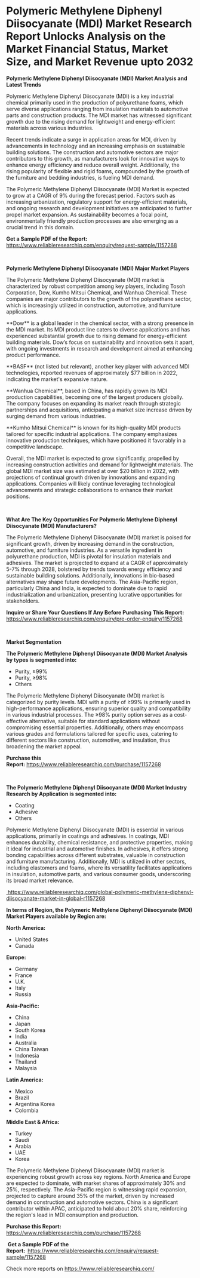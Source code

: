 <p><h1>Polymeric Methylene Diphenyl Diisocyanate (MDI) Market Research Report Unlocks Analysis on the Market Financial Status, Market Size, and Market Revenue upto 2032</h1></p><p><strong>Polymeric Methylene Diphenyl Diisocyanate (MDI) Market Analysis and Latest Trends</strong></p>
<p><p>Polymeric Methylene Diphenyl Diisocyanate (MDI) is a key industrial chemical primarily used in the production of polyurethane foams, which serve diverse applications ranging from insulation materials to automotive parts and construction products. The MDI market has witnessed significant growth due to the rising demand for lightweight and energy-efficient materials across various industries. </p><p>Recent trends indicate a surge in application areas for MDI, driven by advancements in technology and an increasing emphasis on sustainable building solutions. The construction and automotive sectors are major contributors to this growth, as manufacturers look for innovative ways to enhance energy efficiency and reduce overall weight. Additionally, the rising popularity of flexible and rigid foams, compounded by the growth of the furniture and bedding industries, is fueling MDI demand.</p><p>The Polymeric Methylene Diphenyl Diisocyanate (MDI) Market is expected to grow at a CAGR of 9% during the forecast period. Factors such as increasing urbanization, regulatory support for energy-efficient materials, and ongoing research and development initiatives are anticipated to further propel market expansion. As sustainability becomes a focal point, environmentally friendly production processes are also emerging as a crucial trend in this domain.</p></p>
<p><strong>Get a Sample PDF of the Report:&nbsp;</strong> <a href="https://www.reliableresearchiq.com/enquiry/request-sample/1157268?utm_campaign=1129&utm_medium=2&utm_source=Github&utm_content=ia&utm_term=01022025&utm_id=polymeric-methylene-diphenyl-diisocyanate-mdi">https://www.reliableresearchiq.com/enquiry/request-sample/1157268</a></p>
<p>&nbsp;</p>
<p><strong>Polymeric Methylene Diphenyl Diisocyanate (MDI) Major Market Players</strong></p>
<p><p>The Polymeric Methylene Diphenyl Diisocyanate (MDI) market is characterized by robust competition among key players, including Tosoh Corporation, Dow, Kumho Mitsui Chemical, and Wanhua Chemical. These companies are major contributors to the growth of the polyurethane sector, which is increasingly utilized in construction, automotive, and furniture applications.</p><p>**Dow** is a global leader in the chemical sector, with a strong presence in the MDI market. Its MDI product line caters to diverse applications and has experienced substantial growth due to rising demand for energy-efficient building materials. Dow’s focus on sustainability and innovation sets it apart, with ongoing investments in research and development aimed at enhancing product performance.</p><p>**BASF** (not listed but relevant), another key player with advanced MDI technologies, reported revenues of approximately $77 billion in 2022, indicating the market's expansive nature. </p><p>**Wanhua Chemical**, based in China, has rapidly grown its MDI production capabilities, becoming one of the largest producers globally. The company focuses on expanding its market reach through strategic partnerships and acquisitions, anticipating a market size increase driven by surging demand from various industries.</p><p>**Kumho Mitsui Chemical** is known for its high-quality MDI products tailored for specific industrial applications. The company emphasizes innovative production techniques, which have positioned it favorably in a competitive landscape.</p><p>Overall, the MDI market is expected to grow significantly, propelled by increasing construction activities and demand for lightweight materials. The global MDI market size was estimated at over $20 billion in 2022, with projections of continual growth driven by innovations and expanding applications. Companies will likely continue leveraging technological advancements and strategic collaborations to enhance their market positions.</p></p>
<p>&nbsp;</p>
<p><strong>What Are The Key Opportunities For Polymeric Methylene Diphenyl Diisocyanate (MDI) Manufacturers?</strong></p>
<p><p>The Polymeric Methylene Diphenyl Diisocyanate (MDI) market is poised for significant growth, driven by increasing demand in the construction, automotive, and furniture industries. As a versatile ingredient in polyurethane production, MDI is pivotal for insulation materials and adhesives. The market is projected to expand at a CAGR of approximately 5-7% through 2028, bolstered by trends towards energy efficiency and sustainable building solutions. Additionally, innovations in bio-based alternatives may shape future developments. The Asia-Pacific region, particularly China and India, is expected to dominate due to rapid industrialization and urbanization, presenting lucrative opportunities for stakeholders.</p></p>
<p><strong>Inquire or Share Your Questions If Any Before Purchasing This Report:</strong> <a href="https://www.reliableresearchiq.com/enquiry/pre-order-enquiry/1157268?utm_campaign=1129&utm_medium=2&utm_source=Github&utm_content=ia&utm_term=01022025&utm_id=polymeric-methylene-diphenyl-diisocyanate-mdi">https://www.reliableresearchiq.com/enquiry/pre-order-enquiry/1157268</a></p>
<p>&nbsp;</p>
<p><strong>Market Segmentation</strong></p>
<p><strong>The Polymeric Methylene Diphenyl Diisocyanate (MDI) Market Analysis by types is segmented into:</strong></p>
<p><ul><li>Purity, ≥99%</li><li>Purity, ≥98%</li><li>Others</li></ul></p>
<p><p>The Polymeric Methylene Diphenyl Diisocyanate (MDI) market is categorized by purity levels. MDI with a purity of ≥99% is primarily used in high-performance applications, ensuring superior quality and compatibility in various industrial processes. The ≥98% purity option serves as a cost-effective alternative, suitable for standard applications without compromising essential properties. Additionally, others may encompass various grades and formulations tailored for specific uses, catering to different sectors like construction, automotive, and insulation, thus broadening the market appeal.</p></p>
<p><strong>Purchase this Report:&nbsp;</strong><a href="https://www.reliableresearchiq.com/purchase/1157268?utm_campaign=1129&utm_medium=2&utm_source=Github&utm_content=ia&utm_term=01022025&utm_id=polymeric-methylene-diphenyl-diisocyanate-mdi">https://www.reliableresearchiq.com/purchase/1157268</a></p>
<p>&nbsp;</p>
<p><strong>The Polymeric Methylene Diphenyl Diisocyanate (MDI) Market Industry Research by Application is segmented into:</strong></p>
<p><ul><li>Coating</li><li>Adhesive</li><li>Others</li></ul></p>
<p><p>Polymeric Methylene Diphenyl Diisocyanate (MDI) is essential in various applications, primarily in coatings and adhesives. In coatings, MDI enhances durability, chemical resistance, and protective properties, making it ideal for industrial and automotive finishes. In adhesives, it offers strong bonding capabilities across different substrates, valuable in construction and furniture manufacturing. Additionally, MDI is utilized in other sectors, including elastomers and foams, where its versatility facilitates applications in insulation, automotive parts, and various consumer goods, underscoring its broad market relevance.</p></p>
<p><a href="https://www.reliableresearchiq.com/global-polymeric-methylene-diphenyl-diisocyanate-market-in-global-r1157268?utm_campaign=1129&utm_medium=2&utm_source=Github&utm_content=ia&utm_term=01022025&utm_id=polymeric-methylene-diphenyl-diisocyanate-mdi">&nbsp;https://www.reliableresearchiq.com/global-polymeric-methylene-diphenyl-diisocyanate-market-in-global-r1157268</a></p>
<p><strong>In terms of Region, the Polymeric Methylene Diphenyl Diisocyanate (MDI) Market Players available by Region are:</strong></p>
<p>
    <p> <strong> North America: </strong>
        <ul>
            <li>United States</li>
            <li>Canada</li>
        </ul>
        </p> 
    <p> <strong> Europe: </strong>
        <ul>
            <li>Germany</li>
            <li>France</li>
            <li>U.K.</li>
            <li>Italy</li>
            <li>Russia</li>
        </ul>
        </p> 
    <p> <strong> Asia-Pacific: </strong>
        <ul>
            <li>China</li>
            <li>Japan</li>
            <li>South Korea</li>
            <li>India</li>
            <li>Australia</li>
            <li>China Taiwan</li>
            <li>Indonesia</li>
            <li>Thailand</li>
            <li>Malaysia</li>
        </ul>
        </p> 
    <p> <strong> Latin America: </strong>
        <ul>
            <li>Mexico</li>
            <li>Brazil</li>
            <li>Argentina Korea</li>
            <li>Colombia</li>
        </ul>
        </p> 
    <p> <strong> Middle East & Africa: </strong>
        <ul>
            <li>Turkey</li>
            <li>Saudi</li>
            <li>Arabia</li>
            <li>UAE</li>
            <li>Korea</li>
        </ul>
    </p>
    </p>
<p><p>The Polymeric Methylene Diphenyl Diisocyanate (MDI) market is experiencing robust growth across key regions. North America and Europe are expected to dominate, with market shares of approximately 30% and 25%, respectively. The Asia-Pacific region is witnessing rapid expansion, projected to capture around 35% of the market, driven by increased demand in construction and automotive sectors. China is a significant contributor within APAC, anticipated to hold about 20% share, reinforcing the region's lead in MDI consumption and production.</p></p>
<p><strong>Purchase this Report: </strong><a href="https://www.reliableresearchiq.com/purchase/1157268?utm_campaign=1129&utm_medium=2&utm_source=Github&utm_content=ia&utm_term=01022025&utm_id=polymeric-methylene-diphenyl-diisocyanate-mdi">https://www.reliableresearchiq.com/purchase/1157268</a></p>
<p>&nbsp;<strong>Get a Sample PDF of the Report:&nbsp;&nbsp;</strong><a href="https://www.reliableresearchiq.com/enquiry/request-sample/1157268?utm_campaign=1129&utm_medium=2&utm_source=Github&utm_content=ia&utm_term=01022025&utm_id=polymeric-methylene-diphenyl-diisocyanate-mdi">https://www.reliableresearchiq.com/enquiry/request-sample/1157268</a></p>
<p><strong></strong></p>
<p>Check more reports on <a href="https://www.reliableresearchiq.com/?utm_campaign=1129&utm_medium=2&utm_source=Github&utm_content=ia&utm_term=01022025&utm_id=polymeric-methylene-diphenyl-diisocyanate-mdi">https://www.reliableresearchiq.com/</a></p>